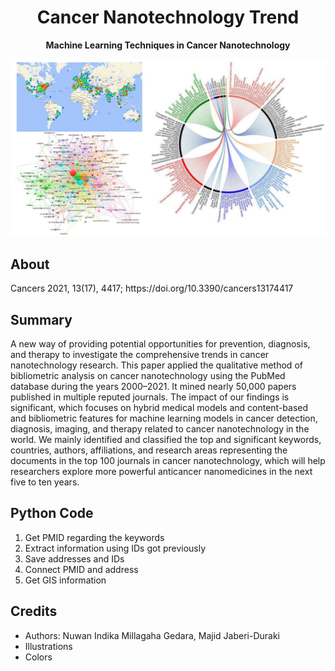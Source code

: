 <h1 align="center">Cancer Nanotechnology Trend</h1>
<p align="center"><strong>Machine Learning Techniques in Cancer Nanotechnology</strong></p>
<div align="center"><img src="images/Graphical Abstract.jpg"></img></div>

<h2>About</h2>
Cancers 2021, 13(17), 4417; https://doi.org/10.3390/cancers13174417<a href="https://doi.org/10.3390/cancers13174417"></a>

<h2>Summary</h2>

A new way of providing potential opportunities for prevention, diagnosis, and therapy to investigate the comprehensive trends in cancer nanotechnology research. This paper applied the qualitative method of bibliometric analysis on cancer nanotechnology using the PubMed database during the years 2000–2021. It mined nearly 50,000 papers published in multiple reputed journals. The impact of our findings is significant, which focuses on hybrid medical models and content-based and bibliometric features for machine learning models in cancer detection, diagnosis, imaging, and therapy related to cancer nanotechnology in the world. We mainly identified and classified the top and significant keywords, countries, authors, affiliations, and research areas representing the documents in the top 100 journals in cancer nanotechnology, which will help researchers explore more powerful anticancer nanomedicines in the next five to ten years.

<h2>Python Code</h2>

1. Get PMID regarding the keywords
2. Extract information using IDs got previously
3. Save addresses and IDs
4. Connect PMID and address
5. Get GIS information

<!-- 
<h2>Contributing</h2>
Mention pull requests. Link to an example and/or put it down here

<h2>Project status</h2>
Insert here -->

<h2>Credits</h2>

- Authors: Nuwan Indika Millagaha Gedara, Majid Jaberi-Duraki
- Illustrations
- Colors

<!-- 
<h2>Copyright</h2>
This project is licensed under the terms of the MIT license and protected by Udacity Honor Code and Community Code of Conduct. See <a href="LICENSE.md">license</a> and <a href="LICENSE.DISCLAIMER.md">disclaimer</a>. -->
